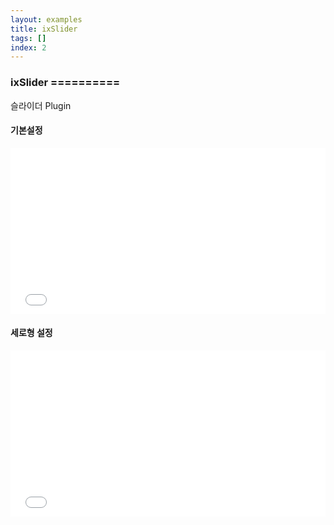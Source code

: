 ```yaml
---
layout: examples
title: ixSlider
tags: []
index: 2
---
```


### ixSlider ==========

슬라이더 Plugin

#### 기본설정
<iframe allowfullscreen="true" allowtransparency="true" frameborder="no" height="266" scrolling="no" src="//codepen.io/blaxk/embed/remZGq/?height=266&amp;theme-id=22040&amp;default-tab=result" style="width: 100%;"></iframe>

#### 세로형 설정
<iframe allowfullscreen="true" allowtransparency="true" frameborder="no" height="266" scrolling="no" src="//codepen.io/blaxk/embed/ZWaMML/?height=266&amp;theme-id=22040&amp;default-tab=result" style="width: 100%;"></iframe>
